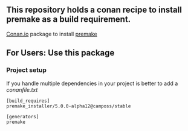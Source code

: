 ## This repository holds a conan recipe to install premake as a build requirement.

[Conan.io](https://conan.io) package to install [premake](https://github.com/premake/premake-core)

## For Users: Use this package

### Project setup

If you handle multiple dependencies in your project is better to add a *conanfile.txt*

    [build_requires]
    premake_installer/5.0.0-alpha12@camposs/stable

    [generators]
    premake



